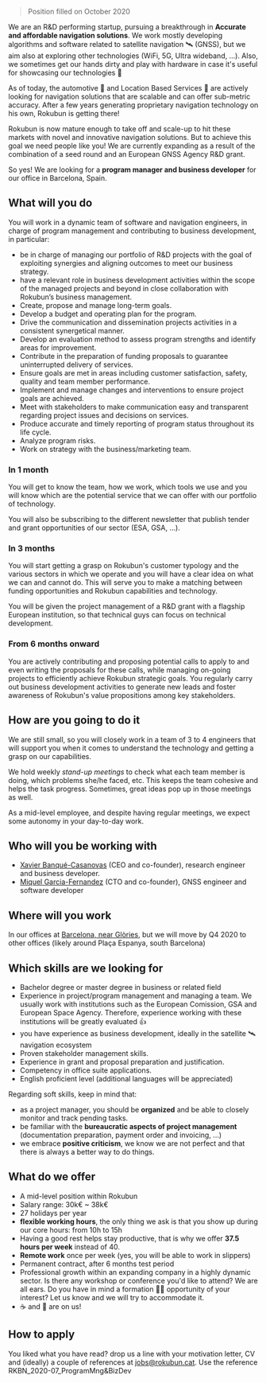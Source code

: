 > Position filled on October 2020

We are an R&D performing startup, pursuing a breakthrough in **Accurate and affordable navigation solutions**. We work mostly developing algorithms and software related to satellite navigation 🛰️ (GNSS), but we aim also at exploring other technologies (WiFi, 5G, Ultra wideband, ...). Also, we sometimes get our hands dirty and play with hardware in case it's useful for showcasing our technologies 🔩

As of today, the automotive 🚗 and Location Based Services 📱 are actively looking for navigation solutions that are scalable and can offer sub-metric accuracy. After a few years generating proprietary navigation technology on his own, Rokubun is getting there!

Rokubun is now mature enough to take off and scale-up to hit these markets with novel and innovative navigation solutions. But to achieve this goal we need people like you! We are currently expanding as a result of the combination of a seed round and an European GNSS Agency R&D grant.

So yes! We are looking for a **program manager and business developer** for our office in Barcelona, Spain.

## What will you do

You will work in a dynamic team of software and navigation engineers, in charge of program management and contributing to business development, in particular:

- be in charge of managing our portfolio of R&D projects with the goal of exploiting synergies and aligning outcomes to meet our business strategy.
- have a relevant role in business development activities within the scope of the managed projects and beyond in close collaboration with Rokubun’s business management.
- Create, propose and manage long-term goals.
- Develop a budget and operating plan for the program.
- Drive the communication and dissemination projects activities in a consistent synergetical manner.
- Develop an evaluation method to assess program strengths and identify areas for improvement.
- Contribute in the preparation of funding proposals to guarantee uninterrupted delivery of services.
- Ensure goals are met in areas including customer satisfaction, safety, quality and team member performance.
- Implement and manage changes and interventions to ensure project goals are achieved.
- Meet with stakeholders to make communication easy and transparent regarding project issues and decisions on services.
- Produce accurate and timely reporting of program status throughout its life cycle.
- Analyze program risks.
- Work on strategy with the business/marketing team.

### In 1 month

You will get to know the team, how we work, which tools we use and you will know which are the potential service that we can offer with our portfolio of technology. 

You will also be subscribing to the different newsletter that publish tender and grant opportunities of our sector (ESA, GSA, ...).

### In 3 months

You will start getting a grasp on Rokubun's customer typology and the various sectors in which we operate and you will have a clear idea on what we can and cannot do. This will serve you to make a matching between funding opportunities and Rokubun capabilities and technology.

You will be given the project management of a R&D grant with a flagship European institution, so that technical guys can focus on technical development. 

### From 6 months onward

You are actively contributing and proposing potential calls to apply to and even writing the proposals for these calls, while managing on-going projects to efficiently achieve Rokubun strategic goals. You regularly carry out business development activities to generate new leads and foster awareness of Rokubun's value propositions among key stakeholders.

## How are you going to do it

We are still small, so you will closely work in a team of 3 to 4 engineers that will support you when it comes to understand the technology and getting a grasp on our capabilities.

We hold weekly *stand-up meetings* to check what each team member is doing, which problems she/he faced, etc. This keeps the team cohesive and helps the task progress. Sometimes, great ideas pop up in those meetings as well.

As a mid-level employee, and despite having regular meetings, we expect some autonomy in your day-to-day work.

## Who will you be working with

- [Xavier Banqué-Casanovas](https://es.linkedin.com/in/xavierbanque) (CEO and co-founder), research engineer and business developer.
- [Miquel Garcia-Fernandez](https://www.linkedin.com/in/miquelgarcia/) (CTO and co-founder), GNSS engineer and software developer

## Where will you work

In our offices at [Barcelona, near Glòries](https://www.openstreetmap.org/#map=19/41.40255/2.19455), but we will move by Q4 2020 to other offices (likely around Plaça Espanya, south Barcelona)

## Which skills are we looking for

- Bachelor degree or master degree in business or related field
- Experience in project/program management and managing a team. We usually work with institutions such as the European Comission, GSA and European Space Agency. Therefore, experience working with these institutions will be greatly evaluated 👍
- you have experience as business development, ideally in the satellite 🛰️ navigation ecosystem
- Proven stakeholder management skills.
- Experience in grant and proposal preparation and justification.
- Competency in office suite applications.
- English proficient level (additional languages will be appreciated)

Regarding soft skills, keep in mind that:

- as a project manager, you should be **organized** and be able to closely monitor and track pending tasks.
- be familiar with the **bureaucratic aspects of project management** (documentation preparation, payment order and invoicing, ...)
- we embrace **positive criticism**, we know we are not perfect and that there is always a better way to do things.

## What do we offer

- A mid-level position within Rokubun
- Salary range: 30k€ ~ 38k€
- 27 holidays per year
- **flexible working hours**, the only thing we ask is that you show up during our core hours: from 10h to 15h
- Having a good rest helps stay productive, that is why we offer **37.5 hours per week** instead of 40.
- **Remote work** once per week (yes, you will be able to work in slippers)
- Permanent contract, after 6 months test period
- Professional growth within an expanding company in a highly dynamic sector. Is there any workshop or conference you'd like to attend? We are all ears. Do you have in mind a formation 👩‍🎓 opportunity of your interest? Let us know and we will try to accommodate it.
- ☕ and 🍪 are on us!

## How to apply

You liked what you have read? drop us a line with your motivation letter, CV and (ideally)  a couple of references at [jobs@rokubun.cat](jobs@rokubun.cat). Use the reference RKBN_2020-07_ProgramMng&BizDev
